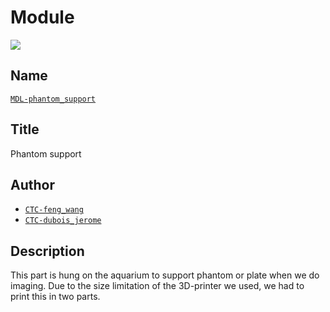 # Module
![](viewme.png)

## Name
[`MDL-phantom_support`]()

## Title
Phantom support

## Author
* [`CTC-feng_wang`]()
* [`CTC-dubois_jerome`]()

## Description
This part is hung on the aquarium to support phantom or plate when we do imaging. Due to the size limitation of the 3D-printer we used, we had to print this in two parts.
